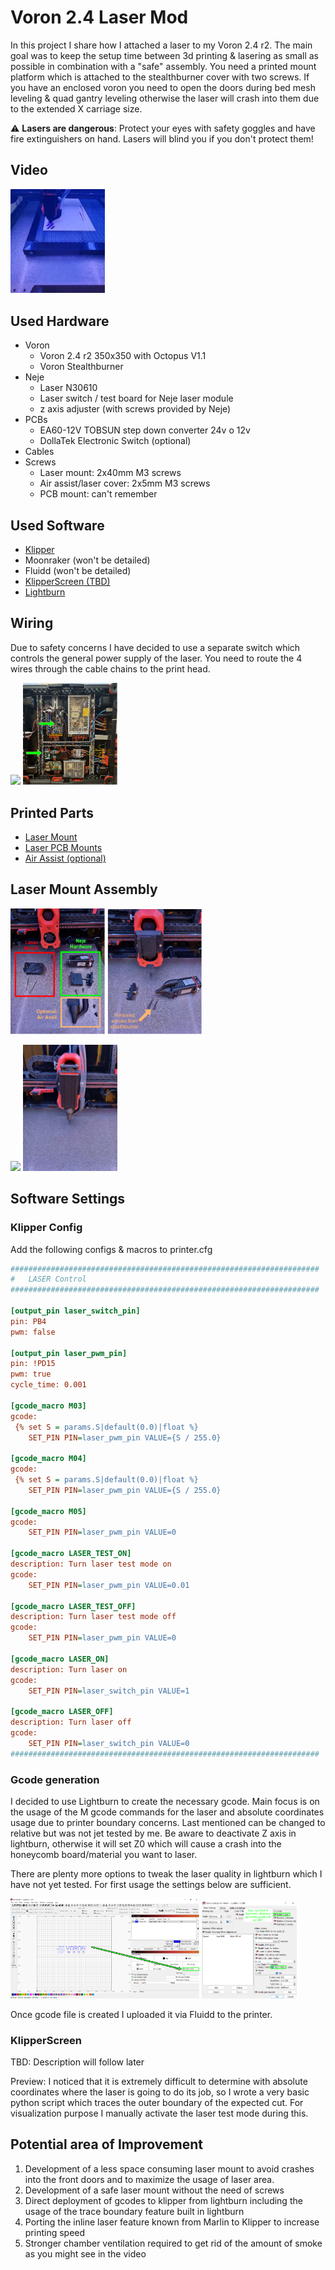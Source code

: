 # Voron 2.4 Laser Mod

In this project I share how I attached a laser to my Voron 2.4 r2. The main goal was to keep the setup time between 3d printing & lasering as small as possible in combination with a "safe" assembly. You need a printed mount platform which is attached to the stealthburner cover with two screws. If you have an enclosed voron you need to open the doors during bed mesh leveling & quad gantry leveling otherwise the laser will crash into them due to the extended X carriage size.

:warning: **Lasers are dangerous**: Protect your eyes with safety goggles and have fire extinguishers on hand. Lasers will blind you if you don't protect them!

## Video

<a href="./Videos/LaserDemo.mp4" title="Video"><img src="./Videos/thumbnail.jpg" alt="Video" width="30%" /></a>

## Used Hardware

- Voron
  - Voron 2.4 r2 350x350 with Octopus V1.1  
  - Voron Stealthburner
- Neje
  - Laser N30610
  - Laser switch / test board for Neje laser module
  - z axis adjuster (with screws provided by Neje)
- PCBs
  - EA60-12V TOBSUN step down converter 24v o 12v
  - DollaTek Electronic Switch (optional)
- Cables
- Screws
  - Laser mount: 2x40mm M3 screws
  - Air assist/laser cover: 2x5mm M3 screws
  - PCB mount: can't remember

## Used Software

- [Klipper](#klipper-config)
- Moonraker (won't be detailed)
- Fluidd (won't be detailed)
- [KlipperScreen (TBD)](#klipperscreen)
- [Lightburn](#gcode-generation)

## Wiring

Due to safety concerns I have decided to use a separate switch which controls the general power supply of the laser. You need to route the 4 wires through the cable chains to the print head.

<img src="./Images/Wiring/WiringLaserVoron1.png" width="50%">  <img src="./Images/Wiring/WiringLaserVoron2.png" width="30%">

## Printed Parts

- [Laser Mount](STLs/)
- [Laser PCB Mounts](STLs/)
- [Air Assist (optional)](STLs/)

## Laser Mount Assembly

<img src="./Images/StealthburnerMount/LaserMountAssembly1.png" width="30%">  <img src="./Images/StealthburnerMount/LaserMountAssembly2.png" width="30%">

<img src="./Images/StealthburnerMount/LaserMountAssembly3.jpg" width="30%">  <img src="./Images/StealthburnerMount/LaserMountAssembly4.jpg" width="30%">

## Software Settings

### Klipper Config

Add the following configs & macros to printer.cfg

```cfg
#####################################################################
#   LASER Control
#####################################################################

[output_pin laser_switch_pin]
pin: PB4
pwm: false

[output_pin laser_pwm_pin]
pin: !PD15 
pwm: true
cycle_time: 0.001

[gcode_macro M03]
gcode:
 {% set S = params.S|default(0.0)|float %}
    SET_PIN PIN=laser_pwm_pin VALUE={S / 255.0}

[gcode_macro M04]
gcode:
 {% set S = params.S|default(0.0)|float %}
    SET_PIN PIN=laser_pwm_pin VALUE={S / 255.0}

[gcode_macro M05]
gcode:
    SET_PIN PIN=laser_pwm_pin VALUE=0

[gcode_macro LASER_TEST_ON]
description: Turn laser test mode on
gcode:
    SET_PIN PIN=laser_pwm_pin VALUE=0.01

[gcode_macro LASER_TEST_OFF]
description: Turn laser test mode off
gcode:
    SET_PIN PIN=laser_pwm_pin VALUE=0

[gcode_macro LASER_ON]
description: Turn laser on
gcode:
    SET_PIN PIN=laser_switch_pin VALUE=1

[gcode_macro LASER_OFF]
description: Turn laser off
gcode:
    SET_PIN PIN=laser_switch_pin VALUE=0
#####################################################################
```

### Gcode generation

I decided to use Lightburn to create the necessary gcode. Main focus is on the usage of the M gcode commands for the laser and absolute coordinates usage due to printer boundary concerns. Last mentioned can be changed to relative but was not jet tested by me. Be aware to deactivate Z axis in lightburn, otherwise it will set Z0 which will cause a crash into the honeycomb board/material you want to laser.

There are plenty more options to tweak the laser quality in lightburn which I have not yet tested. For first usage the settings below are sufficient.

<img src="./Images/LightburnSettings/Lightburn1.png" width="60%">  <img src="./Images/LightburnSettings/Lightburn2.png" width="30%">

Once gcode file is created I uploaded it via Fluidd to the printer.

### KlipperScreen

TBD: Description will follow later

Preview: I noticed that it is extremely difficult to determine with absolute coordinates where the laser is going to do its job, so I wrote a very basic python script which traces the outer boundary of the expected cut. For visualization purpose I manually activate the laser test mode during this.

## Potential area of Improvement

1. Development of a less space consuming laser mount to avoid crashes into the front doors and to maximize the usage of laser area.
2. Development of a safe laser mount without the need of screws
3. Direct deployment of gcodes to klipper from lightburn including the usage of the trace boundary feature built in lightburn
4. Porting the inline laser feature known from Marlin to Klipper to increase printing speed
5. Stronger chamber ventilation required to get rid of the amount of smoke as you might see in the video
